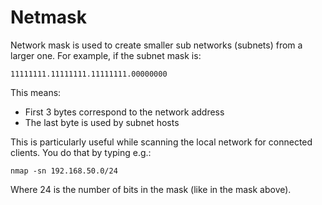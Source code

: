 # Netmask

Network mask is used to create smaller sub networks (subnets) from a larger one.
For example, if the subnet mask is:

	11111111.11111111.11111111.00000000

This means:
- First 3 bytes correspond to the network address
- The last byte is used by subnet hosts

This is particularly useful while scanning the local network for connected clients.
You do that by typing e.g.:
	
	nmap -sn 192.168.50.0/24

Where 24 is the number of bits in the mask (like in the mask above).
